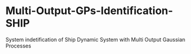 # Multi-Output-GPs-Identification-SHIP
System indetification of Ship Dynamic System with Multi Output Gaussian Processes

